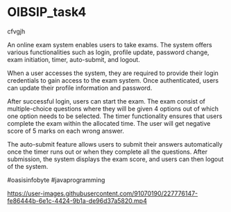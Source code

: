 # OIBSIP_task4

cfvgjh

An online exam system enables users to take exams. The system offers various functionalities such as login, profile update, password change, exam initiation, timer, auto-submit, and logout.

When a user accesses the system, they are required to provide their login credentials to gain access to the exam system. Once authenticated, users can update their profile information and password.

After successful login, users can start the exam. The exam consist of multiple-choice questions where they will be given 4 options out of which one option needs to be selected. The timer functionality ensures that users complete the exam within the allocated time.
The user will get negative score of 5 marks on each wrong answer.

The auto-submit feature allows users to submit their answers automatically once the timer runs out or when they complete all the questions. After submission, the system displays the exam score, and users can then logout of the system.

#oasisinfobyte #javaprogramming 



https://user-images.githubusercontent.com/91070190/227776147-fe86444b-6e1c-4424-9b1a-de96d37a5820.mp4

